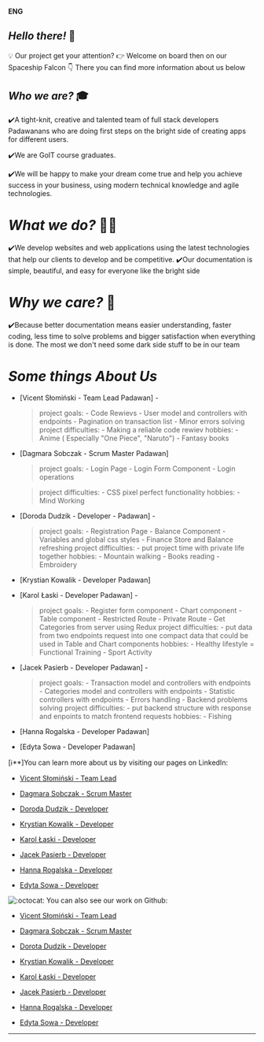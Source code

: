 **ENG**

## _Hello there!_ 👋

💡 Our project get your attention?
👉 Welcome on board then on our Spaceship Falcon
👇 There you can find more information about us below

## _Who we are?_ 🎓

✔️A tight-knit, creative and talented team of full stack developers Padawanans who are doing first steps on the bright side of creating apps for different users.

✔️We are GoIT course graduates.

✔️We will be happy to make your dream come true and help you achieve success in
your business, using modern technical knowledge and agile technologies.

# _What we do?_ 👨‍💻

✔️We develop websites and web applications using the latest technologies that
help our clients to develop and be competitive. ✔️Our documentation is simple,
beautiful, and easy for everyone like the bright side

# _Why we care?_ 📄

✔️Because better documentation means easier understanding, faster coding, 
less time to solve problems and bigger satisfaction when everything is done.
The most we don't need some dark side stuff to be in our team

# _Some things About Us_ 

- [Vicent Słomiński - Team Lead Padawan] - 
    > project goals:
        - Code Rewievs
        - User model and controllers with endpoints
        - Pagination on transaction list
        - Minor errors solving
    > project difficulties:
        - Making a reliable code rewiev
    > hobbies:
        - Anime ( Especially "One Piece", "Naruto")
        - Fantasy books

- [Dagmara Sobczak - Scrum Master Padawan]
    > project goals:
        - Login Page
        - Login Form Component
        - Login operations

    > project difficulties:
        - CSS pixel perfect functionality
    > hobbies:
        - Mind Working

- [Doroda Dudzik - Developer - Padawan] -
    > project goals:
        - Registration Page
        - Balance Component
        - Variables and global css styles
        - Finance Store and Balance refreshing
    > project difficulties:
        - put project time with private life together
    > hobbies:
        - Mountain walking
        - Books reading
        - Embroidery

- [Krystian Kowalik - Developer Padawan]

- [Karol Łaski - Developer Padawan] - 
    > project goals:
        - Register form component
        - Chart component
        - Table component 
        - Restricted Route
        - Private Route
        - Get Categories from server using Redux
    > project difficulties:
        - put data from two endpoints request into one compact data that could be used in Table and Chart components
    > hobbies:
        - Healthy lifestyle
        = Functional Training
        - Sport Activity

- [Jacek Pasierb - Developer Padawan] - 
    > project goals:
        - Transaction model and controllers with endpoints
        - Categories model and controllers with endpoints
        - Statistic controllers with endpoints
        - Errors handling
        - Backend problems solving
    > project difficulties:
        - put backend structure with response and enpoints to match frontend requests
    > hobbies:
        - Fishing

- [Hanna Rogalska - Developer Padawan]

- [Edyta Sowa - Developer Padawan]


[ℹ\*\*]You can learn more about us by visiting our pages on LinkedIn:

- [Vicent Słomiński - Team Lead](https://www.linkedin.com/in/vincent-slominski/)

- [Dagmara Sobczak - Scrum Master](https://www.linkedin.com/in/dagmara-sobczak-746076279/)

- [Doroda Dudzik - Developer](https://www.linkedin.com/in/dorota-dudzik-19b02a277/)

- [Krystian Kowalik - Developer]()

- [Karol Łaski - Developer](https://www.linkedin.com/in/karol-%C5%82aski-b5663b293/)

- [Jacek Pasierb - Developer](https://www.linkedin.com/in/jacek-pasierb/)

- [Hanna Rogalska - Developer](https://www.linkedin.com/in/hanna-rogalska-246362276/)

- [Edyta Sowa - Developer](https://www.linkedin.com/in/edyta-sowa/)

![:octocat:](https://github.githubassets.com/images/icons/emoji/octocat.png ':octocat:')
You can also see our work on Github:

- [Vicent Słomiński - Team Lead](https://github.com/Okazaki92)

- [Dagmara Sobczak - Scrum Master](https://github.com/DagmaraSobczak)

- [Dorota Dudzik - Developer](https://github.com/doradudzik)

- [Krystian Kowalik - Developer](https://github.com/KRKDEV)

- [Karol Łaski - Developer](https://github.com/karollaski)

- [Jacek Pasierb - Developer](https://www.linkedin.com/in/jacek-pasierb/)

- [Hanna Rogalska - Developer](https://github.com/HannaRogalska)

- [Edyta Sowa - Developer](https://github.com/EdytaSowa)
---

